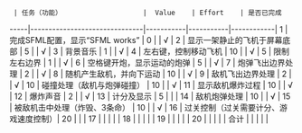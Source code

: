      | 任务（功能）                    |  Value    | Effort    | 是否已完成  
-----|-------------------------------|-----------|-----------|------------|
1    | 完成SFML配置，显示“SFML works”  | 0         |           |       √     |
2    | 显示一架静止的飞机于屏幕底部       | 5         |           |     √      |
3    | 背景音乐                       | 1         |           |      √      |
4    | 左右键，控制移动飞机             | 10        |           |       √     |
5    | 限制左右边界                    | 1         |           |        √    |
6    | 空格键开炮，显示运动的炮弹        | 5         |           |       √     |
7    | 炮弹飞出边界处理                | 2          |           |       √    |
8    | 随机产生敌机，并向下运动          | 10        |           |       √    |
9    | 敌机飞出边界处理                | 2         |           |         √   |
10   | 碰撞处理（敌机与炮弹碰撞）        | 10         |           |    √       |
11   | 显示敌机爆炸过程                | 10         |           |     √       |
12   | 爆炸声音                       | 2         |           |       √     |
13   | 计分及显示                     | 5         |           |            |
14   | 敌机炮弹处理                   | 10         |           |      √      |
15   | 被敌机击中处理（炸毁、3条命）     | 10          |           |   √        |
16   | 过关控制（过关需要计分、游戏速度控制）| 20        |           |           |
17   |                               |            |           |           |
18   |                               |            |           |           |
19   |                               |            |           |           |
20   |                               |            |           |           |
合计   |                              |            |           |           |


